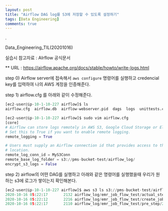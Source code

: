 ```yaml
---
layout: post
title: "Airflow DAG log를 S3에 저장할 수 있도록 설정하기"
tags: [Data Engineering]
comments: true
---
```


.

Data_Engineering_TIL(20201016)

실습시 참고자료 : AIrflow 공식문서

** URL : https://airflow.apache.org/docs/stable/howto/write-logs.html


step 0) Airflow server에 접속해서 `aws configure` 명령어를 실행하고 credencial key를 입력하여 나의 AWS 계정을 인증해준다.


step 1) airflow.cfg 를 아래와 같이 수정해준다.


```python
[ec2-user@ip-10-1-10-227 airflow]$ ls
airflow.cfg  airflow.db  airflow-webserver.pid  dags  logs  unittests.cfg

[ec2-user@ip-10-1-10-227 airflow]$ sudo vim airflow.cfg
[core]
# Airflow can store logs remotely in AWS S3, Google Cloud Storage or Elastic Search.
# Set this to True if you want to enable remote logging.
remote_logging = True

# Users must supply an Airflow connection id that provides access to the storage
# location.
remote_log_conn_id = MyS3Conn
remote_base_log_folder = s3://pms-bucket-test/airflow_log/
encrypt_s3_logs = False
```

step 2) airflow의 어떤 DAG를 실행하고 아래와 같은 명령어를 실행했을때 우리가 원하는 s3에 로그가 쌓이는지 확인해본다.


```python
[ec2-user@ip-10-1-10-227 airflow]$ aws s3 ls s3://pms-bucket-test/airflow_log/ --recursive
2020-10-16 05:22:17       2132 airflow_log/emr_job_flow_test/actual_step/2020-10-16T05:22:03.655192+00:00/1.log
2020-10-16 05:22:12       2216 airflow_log/emr_job_flow_test/create_job_flow/2020-10-16T05:22:03.655192+00:00/1.log
2020-10-16 05:22:17       2110 airflow_log/emr_job_flow_test/pre_step/2020-10-16T05:22:03.655192+00:00/1.log
```
